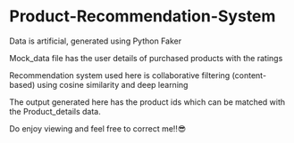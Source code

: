 # Product-Recommendation-System

Data is artificial, generated using Python Faker

Mock_data file has the user details of purchased products with the ratings

Recommendation system used here is collaborative filtering (content-based) using cosine similarity and deep learning

The output generated here has the product ids which can be matched with the Product_details data.

Do enjoy viewing and feel free to correct me!!😎
